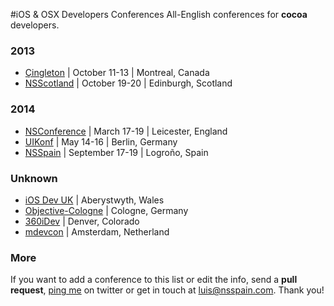 #iOS & OSX Developers Conferences
All-English conferences for **cocoa** developers.

### 2013
* [Çingleton](http://cingleton.com/) | October 11-13 | Montreal, Canada
* [NSScotland](http://nsscotland.com/) | October 19-20 | Edinburgh, Scotland

### 2014
* [NSConference](http://nsconference.com/) | March 17-19 | Leicester, England
* [UIKonf](http://www.uikonf.com/) | May 14-16 | Berlin, Germany
* [NSSpain](http://nsspain.com/) | September 17-19 | Logroño, Spain

### Unknown
* [iOS Dev UK](http://www.iosdevuk.com/) | Aberystwyth, Wales
* [Objective-Cologne](http://objcgn.com/) | Cologne, Germany
* [360iDev](http://360idev.com/) | Denver, Colorado
* [mdevcon](http://mdevcon.com/) | Amsterdam, Netherland

### More
If you want to add a conference to this list or edit the info, send a **pull request**, [ping me](https://twitter.com/lascorbe) on twitter or get in touch at [luis@nsspain.com](mailto:luis@nsspain.com). Thank you!
